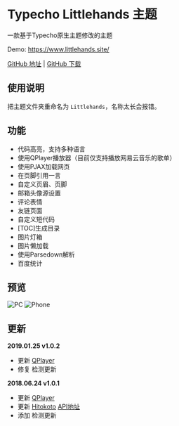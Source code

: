 # Typecho Littlehands 主题
一款基于Typecho原生主题修改的主题

Demo: https://www.littlehands.site/

[GitHub 地址](https://github.com/moeshin/Typecho-Theme-Littlehands) | [GitHub 下载](https://codeload.github.com/moeshin/Typecho-Theme-Littlehands/zip/master)

## 使用说明

把主题文件夹重命名为 `Littlehands`，名称太长会报错。

## 功能
- 代码高亮，支持多种语言
- 使用QPlayer播放器（目前仅支持播放网易云音乐的歌单）
- 使用PJAX加载网页
- 在页脚引用一言
- 自定义页眉、页脚
- 邮箱头像源设置
- 评论表情
- 友链页面
- 自定义短代码
- \[TOC\]生成目录
- 图片灯箱
- 图片懒加载
- 使用Parsedown解析
- 百度统计

## 预览
![PC](https://www.littlehands.site/usr/uploads/2018/06/1331469966.png)
![Phone](https://www.littlehands.site/usr/uploads/2018/06/3486007663.png)

## 更新
**2019.01.25 v1.0.2**
- 更新 [QPlayer](https://github.com/moeshin/QPlayer)
- 修复 检测更新

**2018.06.24 v1.0.1**
- 更新 [QPlayer](https://github.com/moeshin/QPlayer)
- 更新 [Hitokoto](https://hitokoto.cn/) [API地址](https://hitokoto.cn/api)
- 添加 检测更新
